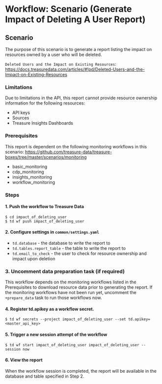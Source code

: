# Workflow: Scenario (Generate Impact of Deleting A User Report)

## Scenario

The purpose of this scenario is to generate a report listing the impact on resources owned by a user who will be deleted.

`Deleted Users and the Impact on Existing Resources`:  https://docs.treasuredata.com/articles/#!pd/Deleted-Users-and-the-Impact-on-Existing-Resources

### Limitations
Due to limitations in the API, this report cannot provide resource ownership information for the following resources:
- API keys
- Sources
- Treasure Insights Dashboards

### Prerequisites
This report is dependent on the following monitoring workflows in this scenario:
https://github.com/treasure-data/treasure-boxes/tree/master/scenarios/monitoring
- basic_monitoring
- cdp_monitoring
- insights_monitoring
- workflow_monitoring


### Steps
#### 1. Push the workflow to Treasure Data
```
$ cd impact_of_deleting_user
$ td wf push impact_of_deleting_user
```

#### 2. Configure settings in `common/settings.yaml`
  - `td.database` - the database to write the report to
  - `td.tables.report_table` - the table to write the report to
  - `td.email_to_check` - the user to check for resource ownership and impact upon deletion

### 3. Uncomment data preparation task (if required)
This workflow depends on the monitoring workflows listed in the Prerequisites to download resource data prior to generating the report. If the monitoring workflows have not been run yet, uncomment the `+prepare_data` task to run those workflows now.

#### 4. Register td.apikey as a workflow secret.
```
$ td wf secrets --project impact_of_deleting_user --set td.apikey=<master_api_key>
```

#### 5. Trigger a new session attempt of the workflow
```
$ td wf start impact_of_deleting_user impact_of_deleting_user --session now
```

#### 6. View the report
When the workflow session is completed, the report will be available in the database and table specified in Step 2.